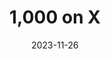 ---
title: 1,000 on X
fulltitle: 1,000 on X

date: 2023-11-26
rgb: 207, 163, 151

tags:
- 2023
characters:
- tzipora
- cobian
categories:
- sketch
keywords:
- 2023

url: /stories/1000-on-x/

toc: false

image: /images/fullres/1000.jpg
reddit:
print:
video:
caption: A little comic commemorating 1,000 followers on Twitter. [Follow me by clicking here](https://twitter.com/vekllei/).
---
